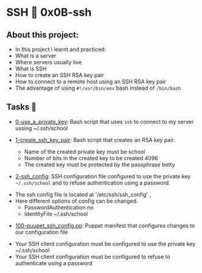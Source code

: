 # SSH :page_with_curl: 0x0B-ssh
 
## About this project:
- In this project i learnt and practiced:
- What is a server
- Where servers usually live
- What is SSH
- How to create an SSH RSA key pair
- How to connect to a remote host using an SSH RSA key pair
- The advantage of using `#!/usr/bin/env` bash instead of `/bin/bash`

## Tasks :page_with_curl:

* [0-use_a_private_key](./0-use_a_private_key): Bash script that uses `ssh` to connect to my
server ussing ~/.ssh/school

* [1-create_ssh_key_pair](./1-create_ssh_key_pair): Bash script that creates an RSA key pair.
	- Name of the created private key must be school
	- Number of bits in the created key to be created 4096
	- The created key must be protected by the passphrase betty

* [2-ssh_config](./2-ssh_config): SSH configuration file configured to use the private key
`~/.ssh/school` and to refuse authentication using a password.
- The ssh config file is located at '/etc/ssh/ssh_config' ,
- Here different options of config can be changed. 
	-   PasswordAuthentication no
	-   IdentityFile ~/.ssh/school

* [100-puupet_ssh_config.pp](./100-puupet_ssh_config.pp): Puppet manifest that configures changes to our configuration file
- Your SSH client configuration must be configured to use the private key ~/.ssh/school
- Your SSH client configuration must be configured to refuse to authenticate using a password
